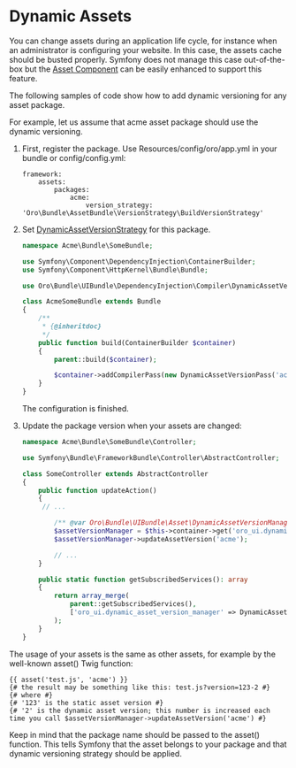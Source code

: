 <a id="bundle-docs-platform-ui-bundle-dynamic-assets"></a>

# Dynamic Assets

You can change assets during an application life cycle, for instance when an administrator is configuring your website. In this case, the assets cache should be busted properly. Symfony does not manage this case out-of-the-box but the <a href="https://symfony.com/doc/5.4/components/asset.html" target="_blank">Asset Component</a> can be easily enhanced to support this feature.

The following samples of code show how to add dynamic versioning for any asset package.

For example, let us assume that acme asset package should use the dynamic versioning.

1. First, register the package. Use Resources/config/oro/app.yml in your bundle or config/config.yml:
   ```none
   framework:
       assets:
           packages:
               acme:
                   version_strategy: 'Oro\Bundle\AssetBundle\VersionStrategy\BuildVersionStrategy'
   ```
2. Set <a href="https://github.com/oroinc/platform/blob/5.0/src/Oro/Bundle/UIBundle/Asset/DynamicAssetVersionStrategy.php" target="_blank">DynamicAssetVersionStrategy</a> for this package.
   ```php
   namespace Acme\Bundle\SomeBundle;

   use Symfony\Component\DependencyInjection\ContainerBuilder;
   use Symfony\Component\HttpKernel\Bundle\Bundle;

   use Oro\Bundle\UIBundle\DependencyInjection\Compiler\DynamicAssetVersionPass;

   class AcmeSomeBundle extends Bundle
   {
       /**
        * {@inheritdoc}
        */
       public function build(ContainerBuilder $container)
       {
           parent::build($container);

           $container->addCompilerPass(new DynamicAssetVersionPass('acme'));
       }
   }
   ```

   The configuration is finished.
3. Update the package version when your assets are changed:
   ```php
   namespace Acme\Bundle\SomeBundle\Controller;

   use Symfony\Bundle\FrameworkBundle\Controller\AbstractController;

   class SomeController extends AbstractController
   {
       public function updateAction()
       {
        // ...

           /** @var Oro\Bundle\UIBundle\Asset\DynamicAssetVersionManager $assetVersionManager */
           $assetVersionManager = $this->container->get('oro_ui.dynamic_asset_version_manager');
           $assetVersionManager->updateAssetVersion('acme');

           // ...
       }

       public static function getSubscribedServices(): array
       {
           return array_merge(
               parent::getSubscribedServices(),
               ['oro_ui.dynamic_asset_version_manager' => DynamicAssetVersionManager::class]
           );
       }
   }
   ```

The usage of your assets is the same as other assets, for example by the well-known asset() Twig function:

```twig
{{ asset('test.js', 'acme') }}
{# the result may be something like this: test.js?version=123-2 #}
{# where #}
{# '123' is the static asset version #}
{# '2' is the dynamic asset version; this number is increased each time you call $assetVersionManager->updateAssetVersion('acme') #}
```

Keep in mind that the package name should be passed to the asset() function. This tells Symfony that the asset belongs to your package and that dynamic versioning strategy should be applied.

<!-- Frontend -->
